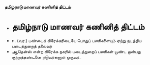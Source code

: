 **தமிழ்நாடு மாணவர் கணினித் திட்டம்**
- # தமிழ்நாடு மாணவர் கணினித் திட்டம்
- n. (வர.) பண்டைக் கிரேக்கரிடையே பொதுப் பணிகளையும் ஏற்று நடத்திய படைத்துறைத் தலைவர்
- ஆதென்ஸ் என்ற கிரேக்க நகரில் படைத்துறைப் பணிகள் பூண்ட ஒன்பது குற்றத்தண்டனை நடுவர்களுள் ஒருவர்.

